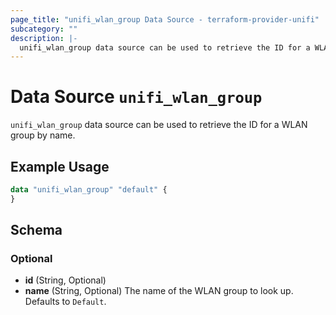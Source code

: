 ```yaml
---
page_title: "unifi_wlan_group Data Source - terraform-provider-unifi"
subcategory: ""
description: |-
  unifi_wlan_group data source can be used to retrieve the ID for a WLAN group by name.
---
```


# Data Source `unifi_wlan_group`

`unifi_wlan_group` data source can be used to retrieve the ID for a WLAN group by name.

## Example Usage

```terraform
data "unifi_wlan_group" "default" {
}
```

## Schema

### Optional

- **id** (String, Optional)
- **name** (String, Optional) The name of the WLAN group to look up. Defaults to `Default`.



